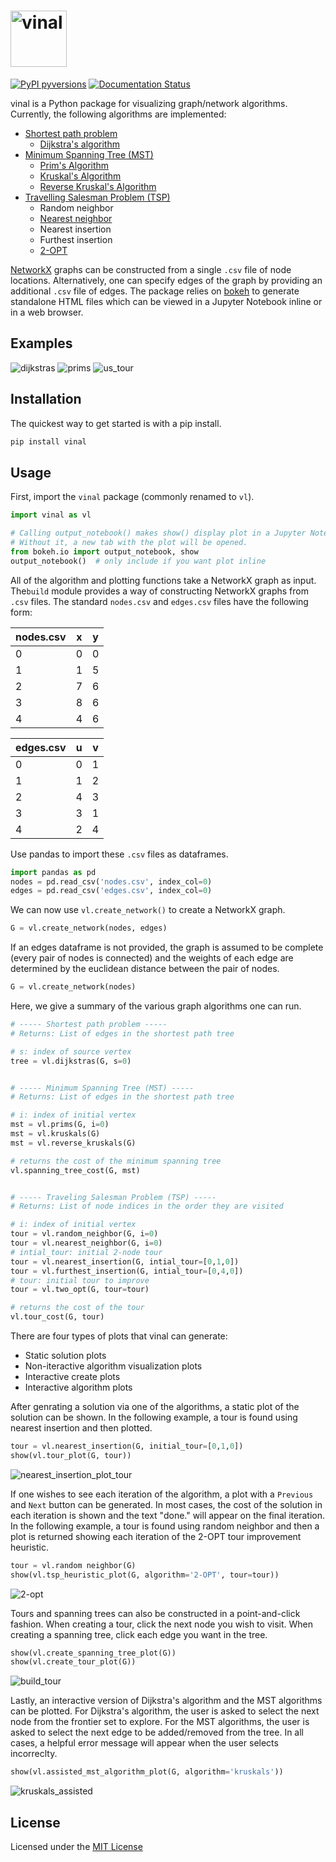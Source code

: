 # <img alt="vinal" src="docs/branding/vinal_color.png" height="90">

[![PyPI pyversions](https://img.shields.io/pypi/pyversions/gilp.svg)](https://pypi.python.org/pypi/gilp/)
[![Documentation Status](https://readthedocs.org/projects/vinal/badge/?version=latest)](https://vinal.readthedocs.io/en/latest/?badge=latest)

vinal is a Python package for visualizing graph/network algorithms. Currently, the following algorithms are implemented:

- [Shortest path problem](https://en.wikipedia.org/wiki/Shortest_path_problem)
    - [Dijkstra's algorithm](https://en.wikipedia.org/wiki/Dijkstra%27s_algorithm)
- [Minimum Spanning Tree (MST)](https://en.wikipedia.org/wiki/Minimum_spanning_tree)
    - [Prim's Algorithm](https://en.wikipedia.org/wiki/Prim%27s_algorithm)
    - [Kruskal's Algorithm](https://en.wikipedia.org/wiki/Kruskal%27s_algorithm)
    - [Reverse Kruskal's Algorithm](https://en.wikipedia.org/wiki/Reverse-delete_algorithm)
- [Travelling Salesman Problem (TSP)](https://en.wikipedia.org/wiki/Travelling_salesman_problem)
    - Random neighbor
    - [Nearest neighbor](https://en.wikipedia.org/wiki/Nearest_neighbour_algorithm)
    - Nearest insertion
    - Furthest insertion
    - [2-OPT](https://en.wikipedia.org/wiki/2-opt)

[NetworkX](https://networkx.org/) graphs can be constructed from a single ```.csv``` file of node locations. Alternatively, one can specify edges of the graph by providing an additional ```.csv``` file of edges. The package relies on [bokeh](https://docs.bokeh.org/en/latest/index.html) to generate standalone HTML files which can be viewed in a Jupyter Notebook inline or in a web browser.

## Examples

![dijkstras](images/dijkstras.png?raw=true)
![prims](images/prims.png?raw=true)
![us_tour](images/us_tour.png?raw=true)

## Installation

The quickest way to get started is with a pip install.

```bash
pip install vinal
```

## Usage

First, import the ```vinal``` package (commonly renamed to ```vl```).

```python
import vinal as vl

# Calling output_notebook() makes show() display plot in a Jupyter Notebook.
# Without it, a new tab with the plot will be opened.
from bokeh.io import output_notebook, show
output_notebook()  # only include if you want plot inline
```

All of the algorithm and plotting functions take a NetworkX graph as input. The```build``` module provides a way of constructing NetworkX graphs from ```.csv``` files. The standard ```nodes.csv``` and ```edges.csv``` files have the following form:

| nodes.csv | x | y |
| --------- | - | - |
| 0         | 0 | 0 |
| 1         | 1 | 5 |
| 2         | 7 | 6 |
| 3         | 8 | 6 |
| 4         | 4 | 6 |

| edges.csv | u | v |
| --------- | - | - |
| 0         | 0 | 1 |
| 1         | 1 | 2 |
| 2         | 4 | 3 |
| 3         | 3 | 1 |
| 4         | 2 | 4 |

Use pandas to import these ```.csv``` files as dataframes.

```python
import pandas as pd
nodes = pd.read_csv('nodes.csv', index_col=0)
edges = pd.read_csv('edges.csv', index_col=0)
```

We can now use ```vl.create_network()``` to create a NetworkX graph.

```python
G = vl.create_network(nodes, edges)
```

If an edges dataframe is not provided, the graph is assumed to be complete (every pair of nodes is connected) and the weights of each edge are determined by the euclidean distance between the pair of nodes.

```python
G = vl.create_network(nodes)
```

Here, we give a summary of the various graph algorithms one can run.

```python
# ----- Shortest path problem -----
# Returns: List of edges in the shortest path tree

# s: index of source vertex
tree = vl.dijkstras(G, s=0)


# ----- Minimum Spanning Tree (MST) -----
# Returns: List of edges in the shortest path tree

# i: index of initial vertex
mst = vl.prims(G, i=0)
mst = vl.kruskals(G)
mst = vl.reverse_kruskals(G)

# returns the cost of the minimum spanning tree
vl.spanning_tree_cost(G, mst)


# ----- Traveling Salesman Problem (TSP) -----
# Returns: List of node indices in the order they are visited

# i: index of initial vertex
tour = vl.random_neighbor(G, i=0)
tour = vl.nearest_neighbor(G, i=0)
# intial_tour: initial 2-node tour
tour = vl.nearest_insertion(G, intial_tour=[0,1,0])
tour = vl.furthest_insertion(G, intial_tour=[0,4,0])
# tour: initial tour to improve
tour = vl.two_opt(G, tour=tour)

# returns the cost of the tour
vl.tour_cost(G, tour)
```

There are four types of plots that vinal can generate:

- Static solution plots
- Non-iteractive algorithm visualization plots
- Interactive create plots
- Interactive algorithm plots

After genrating a solution via one of the algorithms, a static plot of the solution can be shown. In the following example, a tour is found using nearest insertion and then plotted.

```python
tour = vl.nearest_insertion(G, initial_tour=[0,1,0])
show(vl.tour_plot(G, tour))
```

![nearest_insertion_plot_tour](images/nearest_insertion_tour_plot.png?raw=true)

If one wishes to see each iteration of the algorithm, a plot with a ```Previous``` and ```Next``` button can be generated. In most cases, the cost of the solution in each iteration is shown and the text "done." will appear on the final iteration. In the following example, a tour is found using random neighbor and then a plot is returned showing each iteration of the 2-OPT tour improvement heuristic.

```python
tour = vl.random neighbor(G)
show(vl.tsp_heuristic_plot(G, algorithm='2-OPT', tour=tour))
```

![2-opt](images/2-opt.png?raw=true)

Tours and spanning trees can also be constructed in a point-and-click fashion. When creating a tour, click the next node you wish to visit. When creating a spanning tree, click each edge you want in the tree.

```python
show(vl.create_spanning_tree_plot(G))
show(vl.create_tour_plot(G))
```

![build_tour](images/build_tour.png?raw=true)

Lastly, an interactive version of Dijkstra's algorithm and the MST algorithms can be plotted. For Dijkstra's algorithm, the user is asked to select the next node from the frontier set to explore. For the MST algorithms, the user is asked to select the next edge to be added/removed from the tree. In all cases, a helpful error message will appear when the user selects incorreclty.

```python
show(vl.assisted_mst_algorithm_plot(G, algorithm='kruskals'))
```

![kruskals_assisted](images/kruskals_assisted.png?raw=true)

## License

Licensed under the [MIT License](https://choosealicense.com/licenses/mit/)
